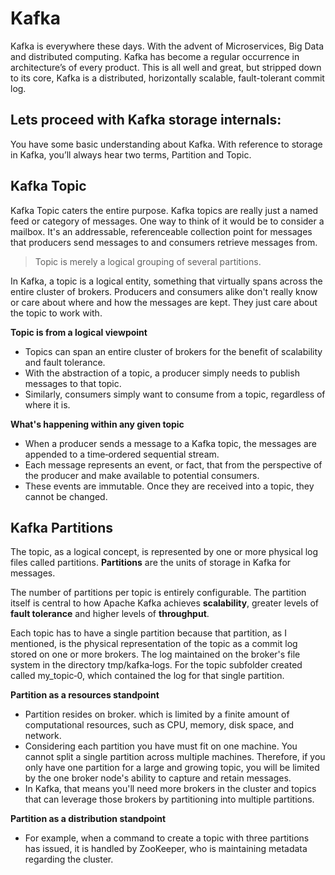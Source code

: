 # Kafka
Kafka is everywhere these days. With the advent of Microservices, Big Data and distributed computing. Kafka has become a regular occurrence in architecture’s of every product. This is all well and great, but stripped down to its core, Kafka is a distributed, horizontally scalable, fault-tolerant commit log.

## Lets proceed with Kafka storage internals:
You have some basic understanding about Kafka. With reference to storage in Kafka, you’ll always hear two terms, Partition and Topic.

 ## Kafka Topic
 Kafka Topic caters the entire purpose. Kafka topics are really just a named feed or category of messages. One way to think of it would be to consider a mailbox. It's an addressable, referenceable collection point for messages that producers send messages to and consumers retrieve messages from. 

> Topic is merely a logical grouping of several partitions.

In Kafka, a topic is a logical entity, something that virtually spans across the entire cluster of brokers. Producers and consumers alike don't really know or care about where and how the messages are kept. They just care about the topic to work with.

 **Topic is from a logical viewpoint**

 - Topics can span an entire cluster of brokers for the benefit of
   scalability and fault tolerance.
 - With the abstraction of a topic, a producer simply needs to publish
   messages to that topic.
 - Similarly, consumers simply want to consume from a topic, regardless
   of where it is.

**What's happening within any given topic**

 - When a producer sends a message to a Kafka topic, the messages are appended to a time‑ordered sequential stream.
 - Each message represents an event, or fact, that from the perspective of the producer and make available to potential consumers.
 - These events are immutable. Once they are received into a topic, they cannot be changed.

## Kafka Partitions

The topic, as a logical concept, is represented by one or more physical log files called partitions. **Partitions** are the units of storage in Kafka for messages.

The number of partitions per topic is entirely configurable. The partition itself is central to how Apache Kafka achieves **scalability**, greater levels of **fault tolerance** and higher levels of **throughput**.

Each topic has to have a single partition because that partition, as I mentioned, is the physical representation of the topic as a commit log stored on one or more brokers. The log maintained on the broker's file system in the directory tmp/kafka‑logs. For the topic subfolder created called my_topic‑0, which contained the log for that single partition.

**Partition as a resources standpoint**

 - Partition resides on broker. which is limited by a finite amount of
   computational resources, such as CPU, memory, disk space, and
   network.
 - Considering each partition you have must fit on one machine. You
   cannot split a single partition across multiple machines. Therefore,
   if you only have one partition for a large and growing topic, you
   will be limited by the one broker node's ability to capture and
   retain messages.
 - In Kafka, that means you'll need more brokers in the cluster and
   topics that can leverage those brokers by partitioning into multiple
   partitions.

**Partition as a distribution standpoint**

 - For example, when a command to create a topic with three partitions
   has issued, it is handled by ZooKeeper, who is maintaining metadata
   regarding the cluster.
   

 
	 

<!--stackedit_data:
eyJoaXN0b3J5IjpbODk2MjY3OTAzLC05Njk5NTkzNiwtMTY2MD
U0OTM2OSwtMTYzNDc1MzcxNSwxMTg1NTc3MDcwLC0yMDU0NDg2
NjgxLC00NzA0NTI2MDgsNjUwODk4MTgsLTIwODg3NDY2MTIsLT
IwODg3NDY2MTIsLTExNzE5Mjg0NSw5MzMzMDk3ODcsMTIxODQ3
NjUwOSwtMTczODQxNDAzLC04ODEwNDI1NjEsLTIwMTQzMjI4Mz
UsLTM3MzMyNzU0NywyMzY5MTg0NDUsLTg1MTA4MDg1NSwtMTk3
NTY4MTUzNF19
-->
